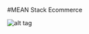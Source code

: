 #MEAN Stack Ecommerce

![alt tag](https://raw.githubusercontent.com/diw112/MEAN-Stack-Ecommerce/master/1.png)